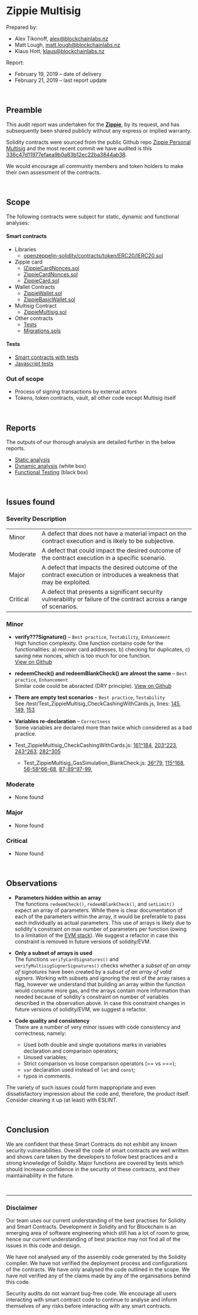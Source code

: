 # Zippie Multisig

Prepared by:

- Alex Tikonoff, [alex@blockchainlabs.nz](alex@blockchainlabs.nz)
- Matt Lough, [matt.lough@blockchainlabs.nz](matt.lough@blockchainlabs.nz)
- Klaus Hott, [klaus@blockchainlabs.nz](klaus@blockchainlabs.nz)

Report:

- February 19, 2019 – date of delivery
- February 21, 2019 – last report update



<br><!-- ******************************************************** -->

## Preamble
This audit report was undertaken for the  **[Zippie](https://zippie.org/)**, by its request, and has subsequently been shared publicly without any express or implied warranty.

Solidity contracts were sourced from the public Github repo [Zippie Personal Multisig](https://github.com/zippiehq/personal_multisigs) and the most recent commit we have audited is this [336c47d11977efaea9b0a83b12ec22ba3844ab38](https://github.com/BlockchainLabsNZ/zippie-multisig-2/commit/336c47d11977efaea9b0a83b12ec22ba3844ab38).

We would encourage all community members and token holders to make their own assessment of the contracts.



<br><!-- ******************************************************** -->

## Scope

The following contracts were subject for static, dynamic and functional analyses:

#### Smart contracts

- Libraries
  - [openzeppelin-solidity/contracts/token/ERC20/IERC20.sol](https://github.com/OpenZeppelin/openzeppelin-solidity)
- Zippie card
  - [IZippieCardNonces.sol](https://github.com/BlockchainLabsNZ/zippie-multisig-2/blob/master/contracts/Zippie/IZippieCardNonces.sol)
  - [ZippieCardNonces.sol](https://github.com/BlockchainLabsNZ/zippie-multisig-2/blob/master/contracts/Zippie/ZippieCardNonces.sol)
  - [ZippieCard.sol](https://github.com/BlockchainLabsNZ/zippie-multisig-2/blob/master/contracts/Zippie/ZippieCard.sol)
- Wallet Contracts
  - [ZippieWallet.sol](https://github.com/BlockchainLabsNZ/zippie-multisig-2/blob/master/contracts/Zippie/ZippieWallet.sol)
  - [ZippieBasicWallet.sol](https://github.com/BlockchainLabsNZ/zippie-multisig-2/blob/master/contracts/Zippie/ZippieWalletBasic.sol)
- Multisig Contract
  - [ZippieMultisig.sol](https://github.com/BlockchainLabsNZ/zippie-multisig-2/blob/master/contracts/Zippie/ZippieMultisig.sol)
- Other contracts
  - [Tests](https://github.com/BlockchainLabsNZ/zippie-multisig-2/tree/master/contracts/Test)
  - [Migrations.sols](https://github.com/BlockchainLabsNZ/zippie-multisig-2/blob/master/contracts/Migrations.sol)

#### Tests

- [Smart contracts with tests](https://github.com/BlockchainLabsNZ/zippie-multisig-2/tree/master/contracts/Test/)
- [Javascript tests](https://github.com/BlockchainLabsNZ/zippie-multisig-2/tree/master/test)


### Out of scope

- Process of signing transactions by external actors
- Tokens, token contracts, vault, all other code except Multisig itself


<br><!-- ******************************************************** -->

## Reports

The outputs of our thorough analysis are detailed further in the below reports.
- [Static analysis](static-analysis.md)
- [Dynamic analysis](dynamic-analysis.md) (white box)
- [Functional Testing](functional-testing.md) (black box)


<br><!-- ******************************************************** -->

## Issues found

### Severity Description
<table>
<tr>
  <td>Minor</td>
  <td>A defect that does not have a material impact on the contract execution and is likely to be subjective.</td>
</tr>
<tr>
  <td>Moderate</td>
  <td>A defect that could impact the desired outcome of the contract execution in a specific scenario.</td>
</tr>
<tr>
  <td>Major</td>
  <td> A defect that impacts the desired outcome of the contract execution or introduces a weakness that may be exploited.</td>
</tr>
<tr>
  <td>Critical</td>
  <td>A defect that presents a significant security vulnerability or failure of the contract across a range of scenarios.</td>
</tr>
</table>

### Minor

- **verify???Signature()** – `Best practice`, `Testability`, `Enhancement`<br>
High function complexity.
One function contains code for the functionalities: a) recover card addresses, b) checking for duplicates, c) saving new nonces, which is too much for one function.<br>
[View on Github](https://github.com)

- **redeemCheck() and redeemBlankCheck() are almost the same** – `Best practice`, `Enhancement`<br>
Similar code could be absracted (DRY principle).
[View on Github](https://github.com)

- **There are empty test scenarios** – `Best practice`, `Testability`<br>
See /test/Test_ZippieMultisig_CheckCashingWithCards.js, lines: [145](https://github.com/BlockchainLabsNZ/zippie-multisig-2/blob/a9f5a46ff3a3ec1415f9c1a6dabdc6dd7f78df49/test/Test_ZippieMultisig_CheckCashingWithCards.js#L145), [149](https://github.com/BlockchainLabsNZ/zippie-multisig-2/blob/a9f5a46ff3a3ec1415f9c1a6dabdc6dd7f78df49/test/Test_ZippieMultisig_CheckCashingWithCards.js#L149), [153](https://github.com/BlockchainLabsNZ/zippie-multisig-2/blob/a9f5a46ff3a3ec1415f9c1a6dabdc6dd7f78df49/test/Test_ZippieMultisig_CheckCashingWithCards.js#L153)

- **Variables re-declaration** – `Correctness`<br>
Some variables are declared more than twice which considered as a bad practice.<br>
 - Test_ZippieMultisig_CheckCashingWithCards.js: [161^184](https://github.com/BlockchainLabsNZ/zippie-multisig-2/blob/9b777cadc4ae346e0529a407d818b673aaaa3002/test/Test_ZippieMultisig_CheckCashingWithCards.js#L184), [203^223](https://github.com/BlockchainLabsNZ/zippie-multisig-2/blob/9b777cadc4ae346e0529a407d818b673aaaa3002/test/Test_ZippieMultisig_CheckCashingWithCards.js#L223), [243^263](https://github.com/BlockchainLabsNZ/zippie-multisig-2/blob/9b777cadc4ae346e0529a407d818b673aaaa3002/test/Test_ZippieMultisig_CheckCashingWithCards.js#L263), [282^305](https://github.com/BlockchainLabsNZ/zippie-multisig-2/blob/9b777cadc4ae346e0529a407d818b673aaaa3002/test/Test_ZippieMultisig_CheckCashingWithCards.js#L305)<br>
	- Test_ZippieMultisig_GasSimulation_BlankCheck.js: [36^79](https://github.com/BlockchainLabsNZ/zippie-multisig-2/blob/9b777cadc4ae346e0529a407d818b673aaaa3002/test/Test_ZippieMultisig_GasSimulation_BlankCheck.js#L79), [115^168](https://github.com/BlockchainLabsNZ/zippie-multisig-2/blob/9b777cadc4ae346e0529a407d818b673aaaa3002/test/Test_ZippieMultisig_GasSimulation_BlankCheck.js#L168),
[56-58^66-68](https://github.com/BlockchainLabsNZ/zippie-multisig-2/blob/9b777cadc4ae346e0529a407d818b673aaaa3002/test/Test_ZippieMultisig_GasSimulation_BlankCheck.js#L56-68),
[87-89^97-99](https://github.com/BlockchainLabsNZ/zippie-multisig-2/blob/9b777cadc4ae346e0529a407d818b673aaaa3002/test/Test_ZippieMultisig_GasSimulation_BlankCheck.js#L87-99),

### Moderate

- None found

### Major

- None found

### Critical

- None found




<br><!-- ******************************************************** -->

## Observations

- **Parameters hidden within an array**<br>
The functions `redeemCheck()`, `redeemBlankCheck()`, and `setLimit()` expect an array of parameters. While there is clear documentation of each of the parameters within the array, it would be preferable to pass each individually as actual parameters. This use of arrays is likely due to solidity's constraint on max number of parameters per function (owing to a limitation of the [EVM stack](https://solidity.readthedocs.io/en/v0.5.0/introduction-to-smart-contracts.html?highlight=stack#storage-memory-and-the-stack)). We suggest a refactor in case this constraint is removed in future versions of solidity/EVM.

- **Only a subset of arrays is used**<br>
The functions `verifyCardSignatures()` and `verifyMultisigSignerSignatures()` checks whether a _subset of an array of signatures_ have been created by a _subset of an array of valid signers_. Working with subsets and ignoring the rest of the array raises a flag, however we understand that building an array within the function would consume more gas, and the arrays contain more information than needed because of solidity's constraint on number of variables described in the observation above. In case this constraint changes in future versions of solidity/EVM, we suggest a refactor.

- **Code quality and consistency**<br>
There are a number of very minor issues with code consistency and correctness, namely:
	- Used both double and single quotations marks in variables declaration and comparison operators;
	- Unused variables;
	- Strict comparison vs loose comparison operators (== vs ===);
	- `var` declaration used instead of `let` and `const`;
	- typos in comments.

The variety of such issues could form inappropriate and even dissatisfactory impression about the code and, therefore, the product itself. Consider cleaning it up (at least) with ESLINT.

<br><!-- ******************************************************** -->

## Conclusion

We are confident that these Smart Contracts do not exhibit any known security vulnerabilities. Overall the code of smart contracts are well written and shows care taken by the developers to follow best practices and a strong knowledge of Solidity. Major functions are covered by tests which should increase confidence in the security of these contracts, and their maintainability in the future.


<br><!-- ******************************************************** -->

___

### Disclaimer

Our team uses our current understanding of the best practises for Solidity and Smart Contracts. Development in Solidity and for Blockchain is an emerging area of software engineering which still has a lot of room to grow, hence our current understanding of best practice may not find all of the issues in this code and design.

We have not analysed any of the assembly code generated by the Solidity compiler. We have not verified the deployment process and configurations of the contracts. We have only analysed the code outlined in the scope. We have not verified any of the claims made by any of the organisations behind this code.

Security audits do not warrant bug-free code. We encourage all users interacting with smart contract code to continue to analyse and inform themselves of any risks before interacting with any smart contracts.
